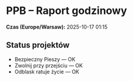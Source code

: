 # PPB – Raport godzinowy
**Czas (Europe/Warsaw):** 2025-10-17 01:15

## Status projektów
- Bezpieczny Pieszy — OK
- Zwolnij przy przejściu — OK
- Odblask ratuje życie — OK

